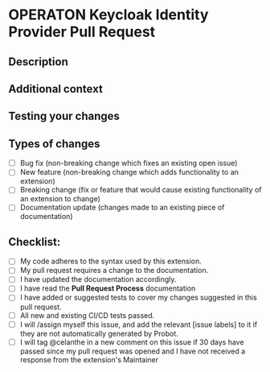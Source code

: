 # OPERATON Keycloak Identity Provider Pull Request

<!--- Provide a general summary of your changes in the issue title above. Do not @ GitHub users in your pull request title. If your extension is still a work in progress, please add [WIP] to the title so that your pull request will not be flagged as mergable. When your PR is ready to be merged, you can remove [WIP] from the title. -->

## Description
<!--- Describe your pull request in detail here -->

## Additional context
<!--- Why is this change needed? What problem does it solve? -->
<!--- If it fixes an open issue, please link to the issue here. -->

## Testing your changes
<!--- Please describe in detail how you tested your changes. -->
<!--- Include any relevant details as to your testing environment, and any tests you ran to determine how/if your change impacts other areas of the extension's codebase, etc. -->

## Types of changes
<!--- What types of changes does your code introduce? Put an `x` in all the boxes that apply: -->
- [ ] Bug fix (non-breaking change which fixes an existing open issue)
- [ ] New feature (non-breaking change which adds functionality to an extension)
- [ ] Breaking change (fix or feature that would cause existing functionality of an extension to change)
- [ ] Documentation update (changes made to an existing piece of documentation)

## Checklist:
<!--- Please review the following points, and put an `x` in all the boxes that apply. -->
<!--- If you're unsure about any of these, don't hesitate to ask. We're here to help! -->
- [ ] My code adheres to the syntax used by this extension.
- [ ] My pull request requires a change to the documentation.
- [ ] I have updated the documentation accordingly.
- [ ] I have read the **Pull Request Process** documentation
- [ ] I have added or suggested tests to cover my changes suggested in this pull request.
- [ ] All new and existing CI/CD tests passed.
- [ ] I will /assign myself this issue, and add the relevant [issue labels] to it if they are not automatically generated by Probot.
- [ ] I will tag @celanthe in a new comment on this issue if 30 days have passed since my pull request was opened and I have not received a response from the extension's Maintainer
